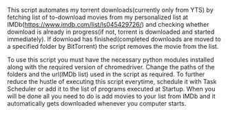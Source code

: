 This script automates my torrent downloads(currently only from YTS) by fetching list of to-download movies from my personalized list at IMDb(https://www.imdb.com/list/ls045429726/) and checking whether download is already in progress(if not, torrent is downloaded and started immediately). If download has finished(completed downloads are moved to a specified folder by BitTorrent) the script removes the movie from the list.

To use this script you must have the necessary python modules installed along with the required version of chromedriver. Change the paths of the folders and the url(IMDb list) used in the script as required. To further reduce the hustle of executing this script everytime, schedule it with Task Scheduler or add it to the list of programs executed at Startup. When you will be done all you need to do is add movies to your list from IMDb and it automatically gets downloaded whenever you computer starts.